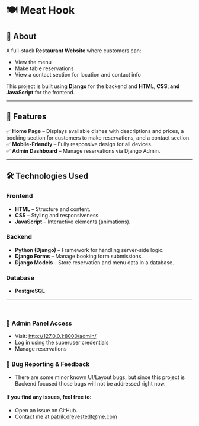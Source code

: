 # 🍽️ Meat Hook

## 📖 About

A full-stack **Restaurant Website** where customers can:

- View the menu
- Make table reservations
- View a contact section for location and contact info

This project is built using **Django** for the backend and **HTML, CSS, and JavaScript** for the frontend.

---

## 🚀 Features

✅ **Home Page** – Displays available dishes with descriptions and prices, a booking section for customers to make reservations, and a contact section.<br>
✅ **Mobile-Friendly** – Fully responsive design for all devices.  
✅ **Admin Dashboard** – Manage reservations via Django Admin.

---

## 🛠️ Technologies Used

### **Frontend**

- **HTML** – Structure and content.
- **CSS** – Styling and responsiveness.
- **JavaScript** – Interactive elements (animations).

### **Backend**

- **Python (Django)** – Framework for handling server-side logic.
- **Django Forms** – Manage booking form submissions.
- **Django Models** – Store reservation and menu data in a database.

### **Database**

- **PostgreSQL**

---

<br>

### 🔐 Admin Panel Access

- Visit: http://127.0.0.1:8000/admin/
- Log in using the superuser credentials
- Manage reservations

### 🐛 Bug Reporting & Feedback

- There are some minor known UI/Layout bugs, but since this project is Backend focused those bugs will not be addressed right now.

#### If you find any issues, feel free to:

- Open an issue on GitHub.
- Contact me at patrik.drevestedt@me.com
